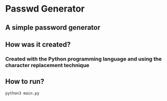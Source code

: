 # Passwd Generator
## A simple password generator

## How was it created?

### Created with the Python programming language and using the character replacement technique

## How to run?
```
python3 main.py
```
